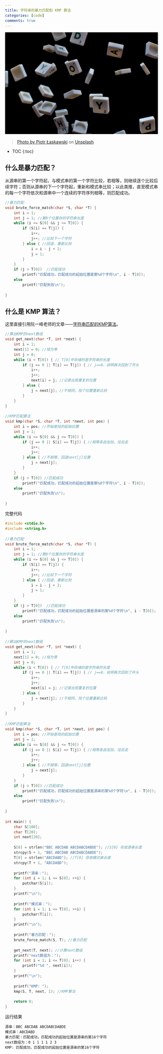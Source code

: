 ```yaml
---
title: 字符串的暴力匹配和 KMP 算法
categories: [code]
comments: true
---
```


<a data-fancybox="gallery" href="../assets/img/post/brute-force-string-match-and-KMP-algorithm/piotr-laskawski-gL7oJLJOb_I-unsplash.jpg"><img src="../assets/img/post/brute-force-string-match-and-KMP-algorithm/piotr-laskawski-gL7oJLJOb_I-unsplash.jpg">

> Photo by <a href="https://unsplash.com/@tot87?utm_source=unsplash&utm_medium=referral&utm_content=creditCopyText">Piotr Łaskawski</a> on <a href="https://unsplash.com/?utm_source=unsplash&utm_medium=referral&utm_content=creditCopyText">Unsplash</a>

* TOC
{:toc}


## 什么是暴力匹配？

从源串的第一个字符起，与模式串的第一个字符比较，若相等，则继续逐个比较后续字符；否则从源串的下一个字符起，重新和模式串比较；以此类推，直至模式串的每一个字符依次和源串中一个连续的字符序列相等，则匹配成功。

```c
//暴力匹配
void brute_force_match(char *S, char *T) {
    int i = 1;
    int j = 1; //第0个位置存的字符串长度
    while (i <= S[0] && j <= T[0]) {
        if (S[i] == T[j]) {
            i++;
            j++; //比较下一个字符
        } else { //回退，重新比较
            i = i - j + 2;
            j = 1;
        }
    }
    if (j > T[0])  //匹配成功
        printf("匹配成功，匹配成功的起始位置是第%d个字符\n", i - T[0]);
    else
        printf("匹配失败\n");

}
```

## 什么是 KMP 算法？

这里直接引用阮一峰老师的文章——[字符串匹配的KMP算法](https://www.ruanyifeng.com/blog/2013/05/Knuth%E2%80%93Morris%E2%80%93Pratt_algorithm.html)。

```c
//算出KMP的next数组
void get_next(char *T, int *next) {
    int i = 1;
    next[1] = 0; //恒为零
    int j = 0;
    while (i < T[0]) { // T[0]中存储的是字符串的长度
        if (j == 0 || T[i] == T[j]) { // j==0，说明再次回到了开头
            i++;
            j++;
            next[i] = j; //记录出现重复的位置
        } else {
            j = next[j]; //不相同，找个位置重新比较
        }
    }
}

//KMP匹配算法
void kmp(char *S, char *T, int *next, int pos) {
    int i = pos; //开始查找的起始位置
    int j = 1;
    while (i <= S[0] && j <= T[0]) {
        if (j == 0 || S[i] == T[j]) { //相等各自加加，往后走
            i++;
            j++;
        } else { //不相等，回退next[j]位置
            j = next[j];
        }
    }
    if (j > T[0]) //匹配成功
        printf("匹配成功，匹配成功的起始位置是第%d个字符\n", i - T[0]);
    else
        printf("匹配失败\n");

}
```

 完整代码

```c
#include <stdio.h>
#include <string.h>

//暴力匹配
void brute_force_match(char *S, char *T) {
    int i = 1;
    int j = 1; //第0个位置存的字符串长度
    while (i <= S[0] && j <= T[0]) {
        if (S[i] == T[j]) {
            i++;
            j++; //比较下一个字符
        } else { //回退，重新比较
            i = i - j + 2;
            j = 1;
        }
    }
    if (j > T[0])  //匹配成功
        printf("匹配成功，匹配成功的起始位置是源串的第%d个字符\n", i - T[0]);
    else
        printf("匹配失败\n");

}

//算出KMP的next数组
void get_next(char *T, int *next) {
    int i = 1;
    next[1] = 0; //恒为零
    int j = 0;
    while (i < T[0]) { // T[0]中存储的是字符串的长度
        if (j == 0 || T[i] == T[j]) { // j==0，说明再次回到了开头
            i++;
            j++;
            next[i] = j; //记录出现重复的位置
        } else {
            j = next[j]; //不相同，找个位置重新比较
        }
    }
}

//KMP匹配算法
void kmp(char *S, char *T, int *next, int pos) {
    int i = pos; //开始查找的起始位置
    int j = 1;
    while (i <= S[0] && j <= T[0]) {
        if (j == 0 || S[i] == T[j]) { //相等各自加加，往后走
            i++;
            j++;
        } else { //不相等，回退next[j]位置
            j = next[j];
        }
    }
    if (j > T[0]) //匹配成功
        printf("匹配成功，匹配成功的起始位置是源串的第%d个字符\n", i - T[0]);
    else
        printf("匹配失败\n");

}

int main() {
    char S[100];
    char T[20];
    int next[20];

    S[0] = strlen("BBC ABCDAB ABCDABCDABDE"); //S[0] 存放源串长度
    strcpy(S + 1, "BBC ABCDAB ABCDABCDABDE");
    T[0] = strlen("ABCDABD"); //T[0] 存放模式串长度
    strcpy(T + 1, "ABCDABD");

    printf("源串：");
    for (int i = 1; i <= S[0]; ++i) {
        putchar(S[i]);
    }
    printf("\n");

    printf("模式串：");
    for (int i = 1; i <= T[0]; ++i) {
        putchar(T[i]);
    }
    printf("\n");

    printf("暴力匹配：");
    brute_force_match(S, T); //暴力匹配

    get_next(T, next); //计算next数组
    printf("next数组为：");
    for (int i = 1; i <= T[0]; i++) {
        printf("%d ", next[i]);
    }
    printf("\n");

    printf("KMP: ");
    kmp(S, T, next, 1); //KMP算法

    return 0;
}

```

运行结果

```
源串：BBC ABCDAB ABCDABCDABDE
模式串：ABCDABD
暴力匹配：匹配成功，匹配成功的起始位置是源串的第16个字符
next数组为：0 1 1 1 1 2 3 
KMP: 匹配成功，匹配成功的起始位置是源串的第16个字符
```

